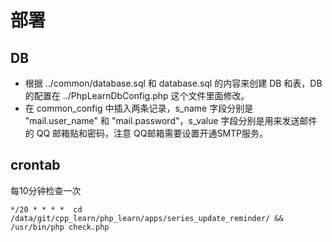
# 部署

## DB

- 根据 ../common/database.sql 和 database.sql 的内容来创建 DB 和表，DB 的配置在 ../PhpLearnDbConfig.php 这个文件里面修改。
- 在 common_config 中插入两条记录，s_name 字段分别是 "mail.user_name" 和 "mail.password"，s_value 字段分别是用来发送邮件的 QQ 邮箱贴和密码，注意 QQ邮箱需要设置开通SMTP服务。

## crontab

每10分钟检查一次

	*/20 * * * *  cd /data/git/cpp_learn/php_learn/apps/series_update_reminder/ && /usr/bin/php check.php 

